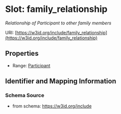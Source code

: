 # Slot: family_relationship
_Relationship of Participant to other family members_


URI: [https://w3id.org/include/family_relationship](https://w3id.org/include/family_relationship)



<!-- no inheritance hierarchy -->


## Properties

 * Range: [Participant](Participant.md)



## Identifier and Mapping Information







### Schema Source


* from schema: https://w3id.org/include



